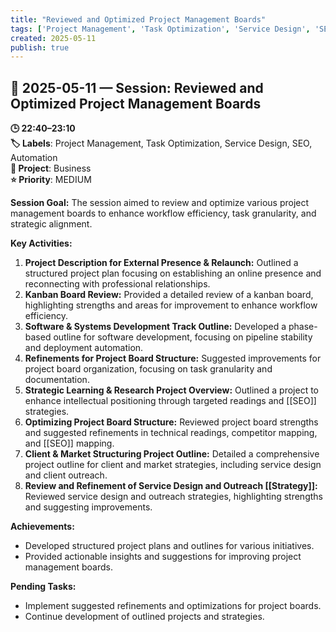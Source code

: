 ```yaml
---
title: "Reviewed and Optimized Project Management Boards"
tags: ['Project Management', 'Task Optimization', 'Service Design', 'SEO', 'Automation']
created: 2025-05-11
publish: true
---
```


## 📅 2025-05-11 — Session: Reviewed and Optimized Project Management Boards

**🕒 22:40–23:10**  
**🏷️ Labels**: Project Management, Task Optimization, Service Design, SEO, Automation  
**📂 Project**: Business  
**⭐ Priority**: MEDIUM  


**Session Goal:**
The session aimed to review and optimize various project management boards to enhance workflow efficiency, task granularity, and strategic alignment.

**Key Activities:**
1. **Project Description for External Presence & Relaunch:** Outlined a structured project plan focusing on establishing an online presence and reconnecting with professional relationships.
2. **Kanban Board Review:** Provided a detailed review of a kanban board, highlighting strengths and areas for improvement to enhance workflow efficiency.
3. **Software & Systems Development Track Outline:** Developed a phase-based outline for software development, focusing on pipeline stability and deployment automation.
4. **Refinements for Project Board Structure:** Suggested improvements for project board organization, focusing on task granularity and documentation.
5. **Strategic Learning & Research Project Overview:** Outlined a project to enhance intellectual positioning through targeted readings and [[SEO]] strategies.
6. **Optimizing Project Board Structure:** Reviewed project board strengths and suggested refinements in technical readings, competitor mapping, and [[SEO]] mapping.
7. **Client & Market Structuring Project Outline:** Detailed a comprehensive project outline for client and market strategies, including service design and client outreach.
8. **Review and Refinement of Service Design and Outreach [[Strategy]]:** Reviewed service design and outreach strategies, highlighting strengths and suggesting improvements.

**Achievements:**
- Developed structured project plans and outlines for various initiatives.
- Provided actionable insights and suggestions for improving project management boards.

**Pending Tasks:**
- Implement suggested refinements and optimizations for project boards.
- Continue development of outlined projects and strategies.
